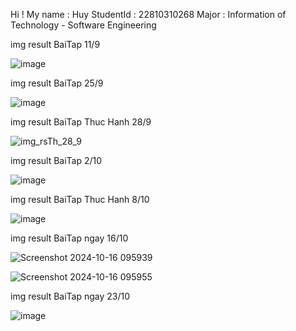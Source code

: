 ﻿Hi ! My name : Huy 
StudentId : 22810310268
Major : Information of Technology - Software Engineering


img result BaiTap 11/9

![image](https://github.com/user-attachments/assets/cbe6d8a1-b6fe-49e4-841f-81aba10b98ad)

img result BaiTap 25/9

![image](https://github.com/user-attachments/assets/c3301d78-865b-4ca0-8107-fb8f6f61d1d0)

img result BaiTap Thuc Hanh 28/9

![img_rsTh_28_9](https://github.com/user-attachments/assets/bf71039a-24b5-4c1b-830a-e914174ef124)

img result BaiTap 2/10 

![image](https://github.com/user-attachments/assets/cfe30ee2-ce6f-4c61-b095-7c483fc5074c)

img result BaiTap Thuc Hanh 8/10

![image](https://github.com/user-attachments/assets/6d1c8d7e-250b-42c5-b152-588b1bd5146e)

img result BaiTap ngay 16/10

![Screenshot 2024-10-16 095939](https://github.com/user-attachments/assets/eb7ff1b4-e64d-45bd-bcaf-e4c0c125dda3)

![Screenshot 2024-10-16 095955](https://github.com/user-attachments/assets/fd034a5e-58a8-42f6-8222-906a8e410faf)

img result BaiTap ngay 23/10

![image](https://github.com/user-attachments/assets/70af70fa-9ff8-4f48-9449-a451452ac7ab)



